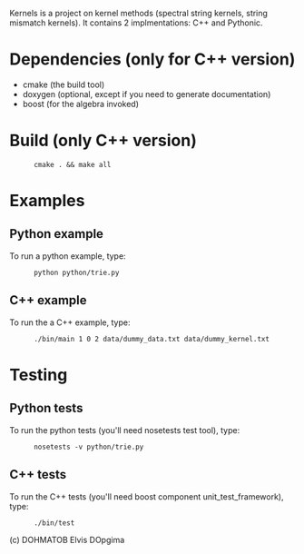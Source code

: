 Kernels is a project on kernel methods (spectral string kernels, string mismatch kernels).
It contains 2 implmentations: C++ and Pythonic.

Dependencies (only for C++ version)
===================================
* cmake (the build tool)
* doxygen (optional, except if you need to generate documentation)
* boost (for the algebra invoked)


Build (only C++ version)
===================
          cmake . && make all

Examples
========

Python example
---------------
To run a python example, type:

          python python/trie.py

C++ example
-----------
To run the a C++ example, type:

          ./bin/main 1 0 2 data/dummy_data.txt data/dummy_kernel.txt

Testing
=======

Python tests
------------
To run the python tests (you'll need nosetests test tool), type:

          nosetests -v python/trie.py

C++ tests
---------
To run the C++ tests (you'll need boost component unit_test_framework), type:

          ./bin/test
          
(c) DOHMATOB Elvis DOpgima
